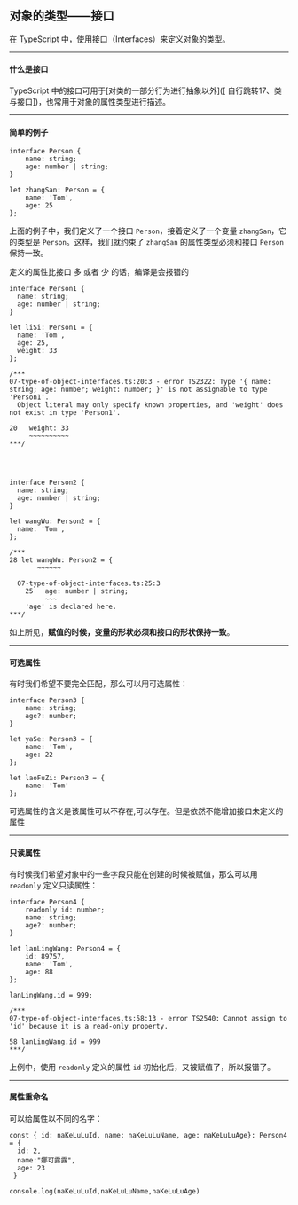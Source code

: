 ## 对象的类型——接口

在 TypeScript 中，使用接口（Interfaces）来定义对象的类型。

---

#### 什么是接口

TypeScript 中的接口可用于[对类的一部分行为进行抽象以外]([ 自行跳转17、类与接口])，也常用于对象的属性类型进行描述。

---
#### 简单的例子
```
interface Person {
    name: string;
    age: number | string;
}

let zhangSan: Person = {
    name: 'Tom',
    age: 25
};
```
上面的例子中，我们定义了一个接口 ```Person```，接着定义了一个变量 ```zhangSan```，它的类型是 ```Person```。这样，我们就约束了 ```zhangSan``` 的属性类型必须和接口 ```Person``` 保持一致。


定义的属性比接口 多 或者 少 的话，编译是会报错的

```
interface Person1 {
  name: string;
  age: number | string;
}

let liSi: Person1 = {
  name: 'Tom',
  age: 25,
  weight: 33
};

/***
07-type-of-object-interfaces.ts:20:3 - error TS2322: Type '{ name: string; age: number; weight: number; }' is not assignable to type 'Person1'.
  Object literal may only specify known properties, and 'weight' does not exist in type 'Person1'.

20   weight: 33
     ~~~~~~~~~~
***/




interface Person2 {
  name: string;
  age: number | string;
}

let wangWu: Person2 = {
  name: 'Tom',
};

/***
28 let wangWu: Person2 = {
       ~~~~~~

  07-type-of-object-interfaces.ts:25:3
    25   age: number | string;
         ~~~
    'age' is declared here.
***/
```
如上所见，**赋值的时候，变量的形状必须和接口的形状保持一致**。

---

#### 可选属性

有时我们希望不要完全匹配，那么可以用可选属性：

```
interface Person3 {
    name: string;
    age?: number;
}

let yaSe: Person3 = {
    name: 'Tom',
    age: 22
};

let laoFuZi: Person3 = {
    name: 'Tom'
};
```
可选属性的含义是该属性可以不存在,可以存在。但是依然不能增加接口未定义的属性

---

#### 只读属性

有时候我们希望对象中的一些字段只能在创建的时候被赋值，那么可以用 ```readonly``` 定义只读属性：
```
interface Person4 {
    readonly id: number;
    name: string;
    age?: number;
}

let lanLingWang: Person4 = {
    id: 89757,
    name: 'Tom',
    age: 88
};

lanLingWang.id = 999;

/***
07-type-of-object-interfaces.ts:58:13 - error TS2540: Cannot assign to 'id' because it is a read-only property.

58 lanLingWang.id = 999
***/
```
上例中，使用 ```readonly``` 定义的属性 ```id``` 初始化后，又被赋值了，所以报错了。

---
#### 属性重命名
可以给属性以不同的名字：

```
const { id: naKeLuLuId, name: naKeLuLuName, age: naKeLuLuAge}: Person4 = {
  id: 2,
  name:"娜可露露",
  age: 23
 }

console.log(naKeLuLuId,naKeLuLuName,naKeLuLuAge)
```
